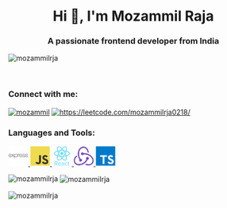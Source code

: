 <h1 align="center">Hi 👋, I'm Mozammil Raja</h1>
<h3 align="center">A passionate frontend developer from India</h3>

<p align="left"> <img src="https://komarev.com/ghpvc/?username=mozammilrja&label=Profile%20views&color=0e75b6&style=flat" alt="mozammilrja" /> </p>

<p align="left"> <a href="https://twitter.com/" target="blank"><img src="https://img.shields.io/twitter/follow/?logo=twitter&style=for-the-badge" alt="" /></a> </p>

<h3 align="left">Connect with me:</h3>
<p align="left">
<a href="https://linkedin.com/in/mozammil" target="blank"><img align="center" src="https://raw.githubusercontent.com/rahuldkjain/github-profile-readme-generator/master/src/images/icons/Social/linked-in-alt.svg" alt="mozammil" height="30" width="40" /></a>
<a href="https://www.leetcode.com/https://leetcode.com/mozammilrja0218/" target="blank"><img align="center" src="https://raw.githubusercontent.com/rahuldkjain/github-profile-readme-generator/master/src/images/icons/Social/leet-code.svg" alt="https://leetcode.com/mozammilrja0218/" height="30" width="40" /></a>
</p>

<h3 align="left">Languages and Tools:</h3>
<p align="left"> <a href="https://expressjs.com" target="_blank" rel="noreferrer"> <img src="https://raw.githubusercontent.com/devicons/devicon/master/icons/express/express-original-wordmark.svg" alt="express" width="40" height="40"/> </a> <a href="https://developer.mozilla.org/en-US/docs/Web/JavaScript" target="_blank" rel="noreferrer"> <img src="https://raw.githubusercontent.com/devicons/devicon/master/icons/javascript/javascript-original.svg" alt="javascript" width="40" height="40"/> </a> <a href="https://reactjs.org/" target="_blank" rel="noreferrer"> <img src="https://raw.githubusercontent.com/devicons/devicon/master/icons/react/react-original-wordmark.svg" alt="react" width="40" height="40"/> </a> <a href="https://redux.js.org" target="_blank" rel="noreferrer"> <img src="https://raw.githubusercontent.com/devicons/devicon/master/icons/redux/redux-original.svg" alt="redux" width="40" height="40"/> </a> <a href="https://www.typescriptlang.org/" target="_blank" rel="noreferrer"> <img src="https://raw.githubusercontent.com/devicons/devicon/master/icons/typescript/typescript-original.svg" alt="typescript" width="40" height="40"/> </a> </p>

<p><img align="left" src="https://github-readme-stats.vercel.app/api/top-langs?username=mozammilrja&show_icons=true&locale=en&layout=compact" alt="mozammilrja" /></p>

<p>&nbsp;<img align="center" src="https://github-readme-stats.vercel.app/api?username=mozammilrja&show_icons=true&locale=en" alt="mozammilrja" /></p>

<p><img align="center" src="https://github-readme-streak-stats.herokuapp.com/?user=mozammilrja&" alt="mozammilrja" /></p>
